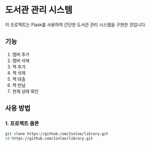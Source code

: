 # 도서관 관리 시스템

이 프로젝트는 Flask를 사용하여 간단한 도서관 관리 시스템을 구현한 것입니다.

## 기능

1. 멤버 추가
2. 멤버 삭제
3. 책 추가
4. 책 삭제
5. 책 대출
6. 책 반납
7. 현재 상태 확인

## 사용 방법

### 1. 프로젝트 클론

```bash
git clone https://github.com/2inlee/library.git
cd https://github.com/2inlee/library.git
